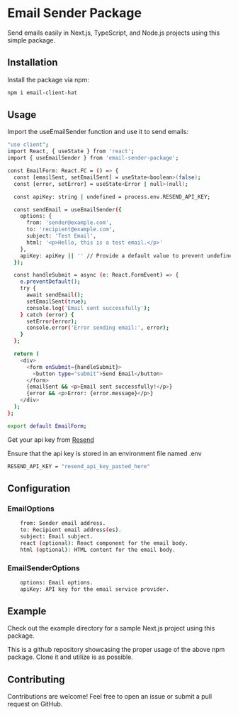 
# Email Sender Package

Send emails easily in Next.js, TypeScript, and Node.js projects using this simple package.

## Installation

Install the package via npm:

```bash
npm i email-client-hat

```

## Usage

Import the useEmailSender function and use it to send emails:

```bash
"use client";
import React, { useState } from 'react';
import { useEmailSender } from 'email-sender-package';

const EmailForm: React.FC = () => {
  const [emailSent, setEmailSent] = useState<boolean>(false);
  const [error, setError] = useState<Error | null>(null);

  const apiKey: string | undefined = process.env.RESEND_API_KEY;

  const sendEmail = useEmailSender({
    options: {
      from: 'sender@example.com',
      to: 'recipient@example.com',
      subject: 'Test Email',
      html: '<p>Hello, this is a test email.</p>'
    },
    apiKey: apiKey || '' // Provide a default value to prevent undefined apiKey
  });

  const handleSubmit = async (e: React.FormEvent) => {
    e.preventDefault();
    try {
      await sendEmail();
      setEmailSent(true);
      console.log('Email sent successfully');
    } catch (error) {
      setError(error);
      console.error('Error sending email:', error);
    }
  };

  return (
    <div>
      <form onSubmit={handleSubmit}>
        <button type="submit">Send Email</button>
      </form>
      {emailSent && <p>Email sent successfully!</p>}
      {error && <p>Error: {error.message}</p>}
    </div>
  );
};

export default EmailForm;

```

Get your api key from [Resend](https://resend.com/)

Ensure that the api key is stored in an environment file named .env

```bash
RESEND_API_KEY = "resend_api_key_pasted_here"

```

## Configuration
### EmailOptions
```bash
    from: Sender email address.
    to: Recipient email address(es).
    subject: Email subject.
    react (optional): React component for the email body.
    html (optional): HTML content for the email body.
```

### EmailSenderOptions
```bash
    options: Email options.
    apiKey: API key for the email service provider.
```

## Example

Check out the example directory for a sample Next.js project using this package.

This is a github repository showcasing the proper usage of the above npm package. Clone it and utilize is as possible.

## Contributing

Contributions are welcome! Feel free to open an issue or submit a pull request on GitHub.
